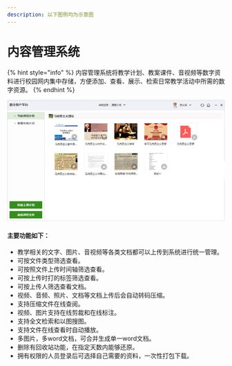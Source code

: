 ```yaml
---
description: 以下图例均为示意图
---
```


# 内容管理系统

{% hint style="info" %}
内容管理系统将教学计划、教案课件、音视频等数字资料进行校园网内集中存储，方便添加、查看、展示、检索日常教学活动中所需的数字资源。
{% endhint %}

![](../.gitbook/assets/image%20%2824%29.png)

#### 主要功能如下：

* 教学相关的文字、图片、音视频等各类文档都可以上传到系统进行统一管理。
* 可按文件类型筛选查看。
* 可按照文件上传时间轴筛选查看。
* 可按上传时打的标签筛选查看。
* 可按上传人筛选查看文档。
* 视频、音频、照片、文档等文档上传后会自动转码压缩。
* 支持压缩文件在线查阅。
* 视频、图片支持在线剪裁和在线标注。
* 支持全文检索和以图搜图。
* 支持文件在线查看时自动播放。
* 多图片，多word文档，可合并生成单一word文档。
* 删除有回收站功能，在指定天数内能够还原。
* 拥有权限的人员登录后可选择自己需要的资料，一次性打包下载。

#### 

